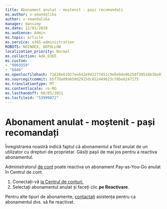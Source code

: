```yaml
---
title: Abonament anulat - moștenit - pași recomandați
ms.author: v-smandalika
author: v-smandalika
manager: dansimp
ms.date: 12/01/2020
ms.audience: Admin
ms.topic: article
ms.service: o365-administration
ROBOTS: NOINDEX, NOFOLLOW
localization_priority: Normal
ms.collection: Adm_O365
ms.custom:
- "9003559"
- "6846"
ms.openlocfilehash: 71628e61027ee842e942277451c9e6e9de9b250f39516b3be076a2ee61fb68c3
ms.sourcegitcommit: b5f7da89a650d2915dc652449623c78be6247175
ms.translationtype: MT
ms.contentlocale: ro-RO
ms.lasthandoff: 08/05/2021
ms.locfileid: "53999072"
---
```

# <a name="subscription-cancelled---legacy---recommended-steps"></a>Abonament anulat - moștenit - pași recomandați

Înregistrarea noastră indică faptul că abonamentul a fost anulat de un utilizator cu drepturi de proprietar. Găsiți pașii de mai jos pentru a reactiva abonamentul.

Administratorul [de cont](https://docs.microsoft.com/azure/cost-management-billing/manage/billing-subscription-transfer?WT.mc_id=Portal-Microsoft_Azure_Support#whoisaa) poate reactiva un abonament Pay-as-You-Go anulat în Centrul de cont.

1. Conectați-vă [la Centrul de conturi.](https://account.azure.com/Subscriptions)
2. Selectați abonamentul anulat și faceți clic **pe Reactivare**.

Pentru alte tipuri de abonamente, [contactați](https://ms.portal.azure.com/#blade/Microsoft_Azure_Support/HelpAndSupportBlade/overview) asistența pentru ca abonamentul dvs. să fie reactivat.
